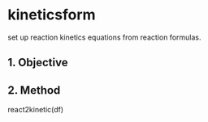 # kineticsform
set up reaction kinetics equations from reaction formulas.  


## 1. Objective



## 2. Method
react2kinetic(df)
